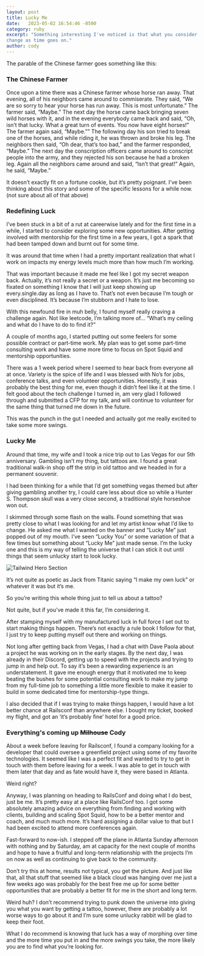 ```yaml
---
layout: post
title: Lucky Me
date:   2023-05-02 16:54:46 -0500
category: ruby
excerpt: "Something interesting I've noticed is that what you consider lucky can
change as time goes on."
author: cody
---
```


<!-- The parable of the Chinese farmer goes something like this: -->

<!-- Once upon a time there was a Chinese farmer whose horse ran away. That evening, all of his neighbors came around to commiserate. They said, “We are so sorry to hear your horse has run away. This is most unfortunate.” The farmer said, “Maybe.” The next day the horse came back bringing seven wild horses with it, and in the evening everybody came back and said, “Oh, isn’t that lucky. What a great turn of events. You now have eight horses!” The farmer again said, “Maybe.”" -->

<!-- The following day his son tried to break one of the horses, and while riding it, he was thrown and broke his leg. The neighbors then said, “Oh dear, that’s too bad,” and the farmer responded, “Maybe.” The next day the conscription officers came around to conscript people into the army, and they rejected his son because he had a broken leg. Again all the neighbors came around and said, “Isn’t that great!” Again, he said, “Maybe.” -->



<!-- It doesn't exactly fit on a fortune cookie, but it's pretty poingnant.  I've -->
<!-- been thinking about this story and some of the specific lessons for a while now. -->

<!-- (not sure about all of that above) -->

<!-- I've been stuck in a bit of a rut at careerwise lately and for the first time in a -->
<!-- while, I started to consider exploring some new opportunities.  After getting involved with mentorship for the first time in a few years, I got a spark -->
<!-- that had been tamped down and burnt out for some time. -->

<!-- It was around that time when I had a pretty important realization that _what_ I -->
<!-- work on impacts my energy levels much more than _how much_ I'm working. -->

<!-- That was important because if made me feel like I got my secret weapon back. -->
<!-- Actually, it's not really a secret or a weapon.  It's just me becoming so -->
<!-- fixated with something I know that I will just keep showing up every.single.day -->
<!-- as long as I have to.  That's not even because I'm tough or even disciplined. -->
<!-- It's because I'm stubbon and I hate to lose. -->

<!-- With this new found fire in muh belly, I found myself really craving a challange -->
<!-- again.  Not like leetcode, I'm talking more of... "What's my ceiling and what do -->
<!-- I have to do to find it?" -->

<!-- A couple months ago, I started putting out some feelers for some possible -->
<!-- contract or part-time work.  My plan was to get some part-time consulting work -->
<!-- and have some more time to focus on Spot Squid and mentorship opportunities. -->

<!-- There was a 1 week period where I seemed to hear back from everyone all at once. -->
<!-- Variety is the spice of life and I was blessed with No's for jobs, conference -->
<!-- talks and even volunteer opportunities. -->

<!-- Honestly, it was probably the best thing for me, even though it didn't feel like -->
<!-- it at the time.   I felt good about the tech challange I turned in, am very glad -->
<!-- I followed through and submitted a CFP for my talk and will continue to -->
<!-- volunteer for the same thing that turned me down in the future. -->

<!-- This was the punch in the gut I needed and actually got me really hyped to take -->
<!-- some more swings. -->

<!-- Around that time, my wife and I took a nice trip out to Las Vegas for our 5th -->
<!-- anniverasry. Gambling ins't my thing, but tattoos are.  I found a great -->
<!-- traditional walk-in shop off the strip in old tattoo and we headed in for a -->
<!-- permanent souviner. -->

<!-- I had been thinking for a while that I'd get something vegas themed but after -->
<!-- giving gambling another try, I could care less about dice so while a Hunter S. -->
<!-- Thompson skull was a very close second, a traditional style horeshoe won out. -->

<!-- I skimmed through some flash on the walls.  Found something that was pretty -->
<!-- close to what I was looking for and let my artist know what I'd like to change. -->
<!-- He asked me what I wanted on the banner and "Lucky Me" just popped out of my -->
<!-- mouth.  I've seen "Lucky You" or some variation of that a few times but -->
<!-- something about "Lucky Me" just made sense.  I'm the lucky one and this is my -->
<!-- way of telling the universe that I can stick it out until things that seem -->
<!-- unlucky start to look lucky. -->

<!-- It's not quite as poetic as Jack from Titanic saying "I make my own luck" or -->
<!-- whatever it was but it's me. -->

<!-- So you're writing this whole thing just to tell us about a tattoo? -->

<!-- Not quite, but if you've made it this far, I'm considering it. -->

<!-- After stamping myself with my manufactured luck in full force I set out to start -->
<!-- making things happen.  There's not exactly a rule book I follow for that, I just -->
<!-- try to keep putting myself out there and working on things. -->

<!-- Not long after getting back from Vegas I had a chat with Dave Paola about a -->
<!-- project he was working on in the early stages.  By the next day, I was already -->
<!-- in their Discord, getting up to speed with the projects and trying to jump in -->
<!-- and help out.  To say it's been a rewarding experience is an undedrstatement. -->
<!-- It gave me enough energy that it motivated me to keep beating the bushes for -->
<!-- some potential consulting work to make my jump from my full time job to -->
<!-- something a little more flexible to make it easier to build in some dedicated -->
<!-- time for mentorship type things. -->

<!-- I also decided that if I was tryin to make things happen, I would have a lot -->
<!-- better chance at Railsconf than anywhere else.  I bought my ticket, booked my -->
<!-- flight, and got a 'it's probably fine' hotel for a good price. -->

<!-- <!-1- Not long before leaving, I had a feeling that I hadn't remembered feeling for a -1-> -->
<!-- <!-1- while.  Like a long while, like back to my mortgage days 10-ish years ago.  It's -1-> -->
<!-- <!-1- this -1-> --> 

<!-- About a week before leaving for Railsconf, I found a company looking for a -->
<!-- developer that could oversee a greenfield project using some of my favorite -->
<!-- technologies.  It seemed like I was a perfect fit and wanted to try to get in -->
<!-- touch with them before leaving for a week.  I was able to get in touch with them -->
<!-- later that day and as fate would have it, they were based in Atlanta. -->

<!-- Weird right? -->

<!-- Anyway, I was planning on heading to RailsConf and doing what I do best, just be -->
<!-- me. It's pretty easy at a place like RailsConf too.  I got some absolutely -->
<!-- amazing advice on everything from finding and working with clients, building and -->
<!-- scaling Spot Squid, how to be a better mentor and coach and much much more. -->
<!-- It's hard assigning a dollar value to that but it had be excited to attend more -->
<!-- conferences again. -->


<!-- Fast-forward to now-ish.  I stepped off the plane in Atlanta Sunday afternoon -->
<!-- with nothing and by Saturday, am at capacity for the next couple of months and -->
<!-- hope to have a fruitful and long-term relationship with the projects I'm on now -->
<!-- as well as continuing to give back to the community. -->

<!-- Don't try this at home, results not typical, yada yada but just like that, all -->
<!-- that stuff that seemed like a black cloud was hanging over me just a few weeks -->
<!-- ago were probably for the best freeing me up for some better opportunities that -->
<!-- are probably a better fit for me in the short and long term. -->

<!-- Weird huh?  I don't recommended trying to punk down the universe into giving you -->
<!-- what you want by getting a tattoo, however, there are probably a lot worse ways -->
<!-- to go about it and I'm sure some un-lucky rabbit will be glad to keep their -->
<!-- foot. -->

<!-- What I _do_ recommend is knowing that luck has a way of morphing over time and -->
<!-- the more time you put in and the more swings you take, the more likely you are -->
<!-- to find what you're looking for. -->

The parable of the Chinese farmer goes something like this:

### The Chinese Farmer
Once upon a time there was a Chinese farmer whose horse ran away. That evening, all of his neighbors came around to commiserate. They said, “We are so sorry to hear your horse has run away. This is most unfortunate.” The farmer said, “Maybe.” The next day the horse came back bringing seven wild horses with it, and in the evening everybody came back and said, “Oh, isn’t that lucky. What a great turn of events. You now have eight horses!” The farmer again said, “Maybe.””
The following day his son tried to break one of the horses, and while riding it, he was thrown and broke his leg. The neighbors then said, “Oh dear, that’s too bad,” and the farmer responded, “Maybe.” The next day the conscription officers came around to conscript people into the army, and they rejected his son because he had a broken leg. Again all the neighbors came around and said, “Isn’t that great!” Again, he said, “Maybe.”

It doesn’t exactly fit on a fortune cookie, but it’s pretty poignant. I’ve been thinking about this story and some of the specific lessons for a while now.
(not sure about all of that above)

### Redefining Luck
I’ve been stuck in a bit of a rut at careerwise lately and for the first time in a while, I started to consider exploring some new opportunities. After getting involved with mentorship for the first time in a few years, I got a spark that had been tamped down and burnt out for some time.

It was around that time when I had a pretty important realization that what I work on impacts my energy levels much more than how much I’m working.

That was important because it made me feel like I got my secret weapon back. Actually, it’s not really a secret or a weapon. It’s just me becoming so fixated on something I know that I will just keep showing up every.single.day as long as I have to. That’s not even because I’m tough or even disciplined. It’s because I’m stubborn and I hate to lose.

With this newfound fire in muh belly, I found myself really craving a challenge again. Not like leetcode, I’m talking more of… “What’s my ceiling and what do I have to do to find it?”

A couple of months ago, I started putting out some feelers for some possible contract or part-time work. My plan was to get some part-time consulting work and have some more time to focus on Spot Squid and mentorship opportunities.

There was a 1 week period where I seemed to hear back from everyone all at once. Variety is the spice of life and I was blessed with No’s for jobs, conference talks, and even volunteer opportunities. Honestly, it was probably the best thing for me, even though it didn’t feel like it at the time. I felt good about the tech challenge I turned in, am very glad I followed through and submitted a CFP for my talk, and will continue to volunteer for the same thing that turned me down in the future.

This was the punch in the gut I needed and actually got me really excited to take some more swings.

### Lucky Me

Around that time, my wife and I took a nice trip out to Las Vegas for our 5th anniversary. Gambling isn’t my thing, but tattoos are. I found a great traditional walk-in shop off the strip in old tattoo and we headed in for a permanent souvenir.

I had been thinking for a while that I’d get something vegas themed but after giving gambling another try, I could care less about dice so while a Hunter S. Thompson skull was a very close second, a traditional style horseshoe won out.

I skimmed through some flash on the walls. Found something that was pretty close to what I was looking for and let my artist know what I’d like to change. He asked me what I wanted on the banner and “Lucky Me” just popped out of my mouth. I’ve seen “Lucky You” or some variation of that a few times but something about “Lucky Me” just made sense. I’m the lucky one and this is my way of telling the universe that I can stick it out until things that seem unlucky start to look lucky.

<img
  alt="Tailwind Hero Section"
  class="position-relative mx-auto rounded w-100 shadow-lg"
  src="https://personal-blog-assets.s3.amazonaws.com/LuckyMe.png"
/>

It’s not quite as poetic as Jack from Titanic saying “I make my own luck” or whatever it was but it’s me.

So you’re writing this whole thing just to tell us about a tattoo?

Not quite, but if you’ve made it this far, I’m considering it.

After stamping myself with my manufactured luck in full force I set out to start making things happen. There’s not exactly a rule book I follow for that, I just try to keep putting myself out there and working on things.

Not long after getting back from Vegas, I had a chat with Dave Paola about a project he was working on in the early stages. By the next day, I was already in their Discord, getting up to speed with the projects and trying to jump in and help out. To say it’s been a rewarding experience is an understatement. It gave me enough energy that it motivated me to keep beating the bushes for some potential consulting work to make my jump from my full-time job to something a little more flexible to make it easier to build in some dedicated time for mentorship-type things.

I also decided that if I was trying to make things happen, I would have a lot better chance at Railsconf than anywhere else. I bought my ticket, booked my flight, and got an ‘it’s probably fine’ hotel for a good price.

### Everything's coming up ~~Milhouse~~ Cody

About a week before leaving for Railsconf, I found a company looking for a developer that could oversee a greenfield project using some of my favorite technologies. It seemed like I was a perfect fit and wanted to try to get in touch with them before leaving for a week. I was able to get in touch with them later that day and as fate would have it, they were based in Atlanta.

Weird right?

Anyway, I was planning on heading to RailsConf and doing what I do best, just be me. It’s pretty easy at a place like RailsConf too. I got some absolutely amazing advice on everything from finding and working with clients, building and scaling Spot Squid, how to be a better mentor and coach, and much much more. It’s hard assigning a dollar value to that but I had been excited to attend more conferences again.

Fast-forward to now-ish. I stepped off the plane in Atlanta Sunday afternoon with nothing and by Saturday, am at capacity for the next couple of months and hope to have a fruitful and long-term relationship with the projects I’m on now as well as continuing to give back to the community.

Don’t try this at home, results not typical, you get the picture. And just like that, all that stuff that seemed like a black cloud was hanging over me just a few weeks ago was probably for the best free me up for some better opportunities that are probably a better fit for me in the short and long term.

Weird huh? I don’t recommend trying to punk down the universe into giving you what you want by getting a tattoo, however, there are probably a lot worse ways to go about it and I’m sure some unlucky rabbit will be glad to keep their foot.

What I do recommend is knowing that luck has a way of morphing over time and the more time you put in and the more swings you take, the more likely you are to find what you’re looking for.
